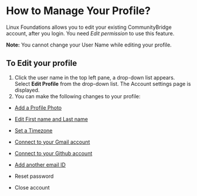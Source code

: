 # How to Manage Your Profile?
Linux Foundations allows you to edit your existing CommunityBridge account, after you login. You need _Edit permission_ to use this feature.

**Note:** You cannot change your User Name while editing your profile.

## To Edit your profile

1. Click the user name in the top left pane, a drop-down list appears. Select **Edit Profile** from the drop-down list.
The Account settings page is displayed. 
2. You can make the following changes to your profile:

 - [Add a Profile Photo](Add-Profile-Photo.md)
 
 - [Edit First name and Last name](Edit-First-Last-name.md)
 
 - [Set a Timezone](set-timezone.md)
 
 - [Connect to your Gmail account](connect-google-id.md)
 
 - [Connect to your Github account](connect-github.md)
 
 - [Add another email ID](Add-email.md)
 
 - Reset password
 
 - Close account
